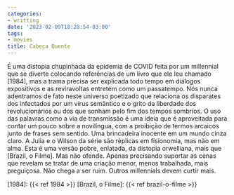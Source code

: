 ```yaml
---
categories:
- writting
date: '2023-02-09T18:28:54-03:00'
tags:
- movies
title: Cabeça Quente
---
```


É uma distopia chupinhada da epidemia de COVID feita por um millennial que se diverte colocando referências de um livro que ele leu chamado [1984], mas a trama precisa ser explicada todo tempo em diálogos expositivos e as reviravoltas entretém como um passatempo. Nós nunca adentramos de fato neste universo poetizado que relaciona os disparates dos infectados por um vírus semântico e o grito da liberdade dos revolucionários ou dos que sonham pelo fim dos tempos sombrios. O uso das palavras como a via de transmissão é uma ideia que é aproveitada para contar um pouco sobre a novilíngua, com a proibição de termos arcaicos junto de frases sem sentido. Uma brincadeira inocente em um mundo cinza claro. A Julia e o Wilson da série são réplicas em fisionomia, mas não em alma. Esta é uma versão pobre, enlatada, da distopia orwelliana, mais que [Brazil, o Filme]. Mas não ofende. Apenas precisando suportar as cenas que revelam se tratar de uma criação menor, menos trabalhada, mais preguiçosa. Não chega a ser ruim. Outros millennials devem curtir mais.

[1984]: {{< ref 1984 >}}
[Brazil, o Filme]: {{< ref brazil-o-filme >}}